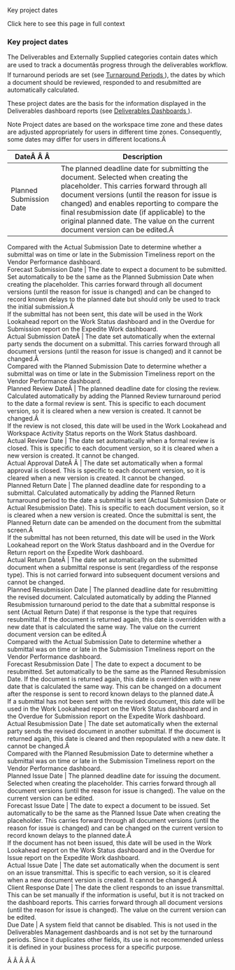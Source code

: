 Key project dates

Click here to see this page in full context

###  Key project dates

The Deliverables and Externally Supplied categories contain dates which are
used to track a documentâs progress through the deliverables workflow. If
turnaround periods are set (see [ Turnaround Periods
](../Admin/Workspace_Settings/Turnaround_period.htm#h) ), the dates by which a
document should be reviewed, responded to and resubmitted are automatically
calculated.

These project dates are the basis for the information displayed in the
Deliverables dashboard reports (see [ Deliverables Dashboards
](Deliverables_Dashb.htm#h) ).

Note  Project dates are based on the workspace time zone and these dates are
adjusted appropriately for users in different time zones. Consequently, some
dates may differ for users in different locations.Â

DateÂ Â Â  |  Description   
---|---  
Planned Submission Date  |  The planned deadline date for submitting the document. Selected when creating the placeholder. This carries forward through all document versions (until the reason for issue is changed) and enables reporting to compare the final resubmission date (if applicable) to the original planned date. The value on the current document version can be edited.Â   
Compared with the Actual Submission Date to determine whether a submittal was
on time or late in the Submission Timeliness report on the Vendor Performance
dashboard.  
Forecast Submission Date  |  The date to expect a document to be submitted. Set automatically to be the same as the Planned Submission Date when creating the placeholder. This carries forward through all document versions (until the reason for issue is changed) and can be changed to record known delays to the planned date but should only be used to track the initial submission.Â   
If the submittal has not been sent, this date will be used in the Work
Lookahead report on the Work Status dashboard and in the Overdue for
Submission report on the Expedite Work dashboard.  
Actual Submission DateÂ  |  The date set automatically when the external party sends the document on a submittal. This carries forward through all document versions (until the reason for issue is changed) and it cannot be changed.Â   
Compared with the Planned Submission Date to determine whether a submittal was
on time or late in the Submission Timeliness report on the Vendor Performance
dashboard.  
Planned Review DateÂ  |  The planned deadline date for closing the review. Calculated automatically by adding the Planned Review turnaround period to the date a formal review is sent. This is specific to each document version, so it is cleared when a new version is created. It cannot be changed.Â   
If the review is not closed, this date will be used in the Work Lookahead and
Workspace Activity Status reports on the Work Status dashboard.  
Actual Review Date  |  The date set automatically when a formal review is closed. This is specific to each document version, so it is cleared when a new version is created. It cannot be changed.   
Actual Approval DateÂ Â  |  The date set automatically when a formal approval is closed. This is specific to each document version, so it is cleared when a new version is created. It cannot be changed.   
Planned Return Date  |  The planned deadline date for responding to a submittal. Calculated automatically by adding the Planned Return turnaround period to the date a submittal is sent (Actual Submission Date or Actual Resubmission Date). This is specific to each document version, so it is cleared when a new version is created. Once the submittal is sent, the Planned Return date can be amended on the document from the submittal screen.Â   
If the submittal has not been returned, this date will be used in the Work
Lookahead report on the Work Status dashboard and in the Overdue for Return
report on the Expedite Work dashboard.  
Actual Return DateÂ  |  The date set automatically on the submitted document when a submittal response is sent (regardless of the response type). This is not carried forward into subsequent document versions and cannot be changed.   
Planned Resubmission Date  |  The planned deadline date for resubmitting the revised document. Calculated automatically by adding the Planned Resubmission turnaround period to the date that a submittal response is sent (Actual Return Date) if that response is the type that requires resubmittal. If the document is returned again, this date is overridden with a new date that is calculated the same way. The value on the current document version can be edited.Â   
Compared with the Actual Submission Date to determine whether a submittal was
on time or late in the Submission Timeliness report on the Vendor Performance
dashboard.  
Forecast Resubmission Date  |  The date to expect a document to be resubmitted. Set automatically to be the same as the Planned Resubmission Date. If the document is returned again, this date is overridden with a new date that is calculated the same way. This can be changed on a document after the response is sent to record known delays to the planned date.Â   
If a submittal has not been sent with the revised document, this date will be
used in the Work Lookahead report on the Work Status dashboard and in the
Overdue for Submission report on the Expedite Work dashboard.  
Actual Resubmission Date  |  The date set automatically when the external party sends the revised document in another submittal. If the document is returned again, this date is cleared and then repopulated with a new date. It cannot be changed.Â   
Compared with the Planned Resubmission Date to determine whether a submittal
was on time or late in the Submission Timeliness report on the Vendor
Performance dashboard.  
Planned Issue Date  |  The planned deadline date for issuing the document. Selected when creating the placeholder. This carries forward through all document versions (until the reason for issue is changed). The value on the current version can be edited.   
Forecast Issue Date  |  The date to expect a document to be issued. Set automatically to be the same as the Planned Issue Date when creating the placeholder. This carries forward through all document versions (until the reason for issue is changed) and can be changed on the current version to record known delays to the planned date.Â   
If the document has not been issued, this date will be used in the Work
Lookahead report on the Work Status dashboard and in the Overdue for Issue
report on the Expedite Work dashboard.  
Actual Issue Date  |  The date set automatically when the document is sent on an issue transmittal. This is specific to each version, so it is cleared when a new document version is created. It cannot be changed.Â   
Client Response Date  |  The date the client responds to an issue transmittal. This can be set manually if the information is useful, but it is not tracked on the dashboard reports. This carries forward through all document versions (until the reason for issue is changed). The value on the current version can be edited.   
Due Date  |  A system field that cannot be disabled. This is not used in the Deliverables Management dashboards and is not set by the turnaround periods. Since it duplicates other fields, its use is not recommended unless it is defined in your business process for a specific purpose.   
  
Â Â Â Â Â

